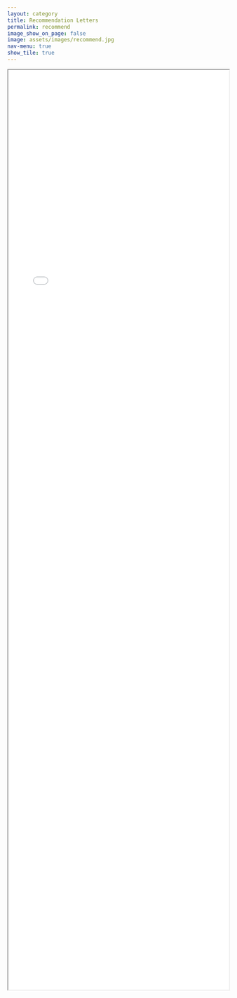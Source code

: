```yaml
---
layout: category
title: Recommendation Letters
permalink: recommend
image_show_on_page: false
image: assets/images/recommend.jpg
nav-menu: true
show_tile: true
---
```

<iframe src="{{ site.url }}/assets/files/Peter_Stuckey.pdf" width="100%" height="2100px"> </iframe>
